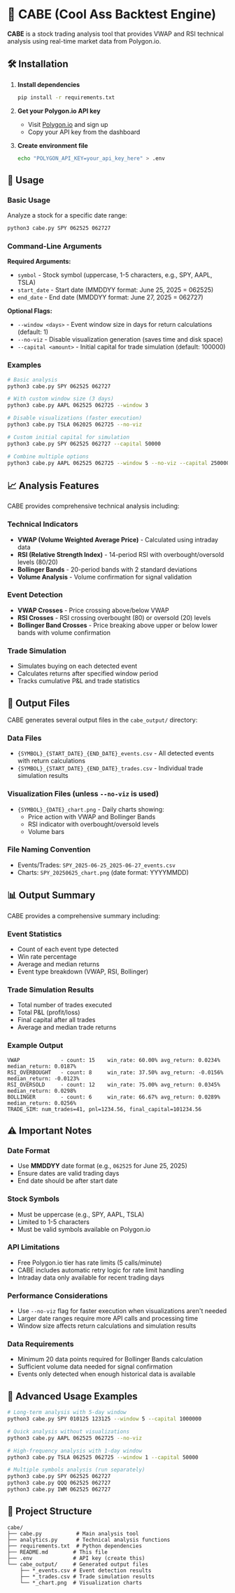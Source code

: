# 🚀 CABE (Cool Ass Backtest Engine)

**CABE** is a stock trading analysis tool that provides VWAP and RSI technical analysis using real-time market data from Polygon.io.

## 🛠️ Installation

1. **Install dependencies**
   ```bash
   pip install -r requirements.txt
   ```

2. **Get your Polygon.io API key**
   - Visit [Polygon.io](https://polygon.io/) and sign up
   - Copy your API key from the dashboard

3. **Create environment file**
   ```bash
   echo "POLYGON_API_KEY=your_api_key_here" > .env
   ```

## 🚀 Usage

### Basic Usage

Analyze a stock for a specific date range:

```bash
python3 cabe.py SPY 062525 062727
```

### Command-Line Arguments

**Required Arguments:**
- `symbol` - Stock symbol (uppercase, 1-5 characters, e.g., SPY, AAPL, TSLA)
- `start_date` - Start date (MMDDYY format: June 25, 2025 = 062525)
- `end_date` - End date (MMDDYY format: June 27, 2025 = 062727)

**Optional Flags:**
- `--window <days>` - Event window size in days for return calculations (default: 1)
- `--no-viz` - Disable visualization generation (saves time and disk space)
- `--capital <amount>` - Initial capital for trade simulation (default: 100000)

### Examples

```bash
# Basic analysis
python3 cabe.py SPY 062525 062727

# With custom window size (3 days)
python3 cabe.py AAPL 062525 062725 --window 3

# Disable visualizations (faster execution)
python3 cabe.py TSLA 062025 062725 --no-viz

# Custom initial capital for simulation
python3 cabe.py SPY 062525 062727 --capital 50000

# Combine multiple options
python3 cabe.py AAPL 062525 062725 --window 5 --no-viz --capital 250000
```

## 📈 Analysis Features

CABE provides comprehensive technical analysis including:

### Technical Indicators
- **VWAP (Volume Weighted Average Price)** - Calculated using intraday data
- **RSI (Relative Strength Index)** - 14-period RSI with overbought/oversold levels (80/20)
- **Bollinger Bands** - 20-period bands with 2 standard deviations
- **Volume Analysis** - Volume confirmation for signal validation

### Event Detection
- **VWAP Crosses** - Price crossing above/below VWAP
- **RSI Crosses** - RSI crossing overbought (80) or oversold (20) levels
- **Bollinger Band Crosses** - Price breaking above upper or below lower bands with volume confirmation

### Trade Simulation
- Simulates buying on each detected event
- Calculates returns after specified window period
- Tracks cumulative P&L and trade statistics

## 📁 Output Files

CABE generates several output files in the `cabe_output/` directory:

### Data Files
- `{SYMBOL}_{START_DATE}_{END_DATE}_events.csv` - All detected events with return calculations
- `{SYMBOL}_{START_DATE}_{END_DATE}_trades.csv` - Individual trade simulation results

### Visualization Files (unless `--no-viz` is used)
- `{SYMBOL}_{DATE}_chart.png` - Daily charts showing:
  - Price action with VWAP and Bollinger Bands
  - RSI indicator with overbought/oversold levels
  - Volume bars

### File Naming Convention
- Events/Trades: `SPY_2025-06-25_2025-06-27_events.csv`
- Charts: `SPY_20250625_chart.png` (date format: YYYYMMDD)

## 📊 Output Summary

CABE provides a comprehensive summary including:

### Event Statistics
- Count of each event type detected
- Win rate percentage
- Average and median returns
- Event type breakdown (VWAP, RSI, Bollinger)

### Trade Simulation Results
- Total number of trades executed
- Total P&L (profit/loss)
- Final capital after all trades
- Average and median trade returns

### Example Output
```
VWAP             - count: 15    win_rate: 60.00% avg_return: 0.0234% median_return: 0.0187%
RSI_OVERBOUGHT   - count: 8     win_rate: 37.50% avg_return: -0.0156% median_return: -0.0123%
RSI_OVERSOLD     - count: 12    win_rate: 75.00% avg_return: 0.0345% median_return: 0.0298%
BOLLINGER        - count: 6     win_rate: 66.67% avg_return: 0.0289% median_return: 0.0256%
TRADE_SIM: num_trades=41, pnl=1234.56, final_capital=101234.56
```

## ⚠️ Important Notes

### Date Format
- Use **MMDDYY** date format (e.g., `062525` for June 25, 2025)
- Ensure dates are valid trading days
- End date should be after start date

### Stock Symbols
- Must be uppercase (e.g., SPY, AAPL, TSLA)
- Limited to 1-5 characters
- Must be valid symbols available on Polygon.io

### API Limitations
- Free Polygon.io tier has rate limits (5 calls/minute)
- CABE includes automatic retry logic for rate limit handling
- Intraday data only available for recent trading days

### Performance Considerations
- Use `--no-viz` flag for faster execution when visualizations aren't needed
- Larger date ranges require more API calls and processing time
- Window size affects return calculations and simulation results

### Data Requirements
- Minimum 20 data points required for Bollinger Bands calculation
- Sufficient volume data needed for signal confirmation
- Events only detected when enough historical data is available

## 🧪 Advanced Usage Examples

```bash
# Long-term analysis with 5-day window
python3 cabe.py SPY 010125 123125 --window 5 --capital 1000000

# Quick analysis without visualizations
python3 cabe.py AAPL 062525 062725 --no-viz

# High-frequency analysis with 1-day window
python3 cabe.py TSLA 062525 062725 --window 1 --capital 50000

# Multiple symbols analysis (run separately)
python3 cabe.py SPY 062525 062727
python3 cabe.py QQQ 062525 062727
python3 cabe.py IWM 062525 062727
```

## 📁 Project Structure

```
cabe/
├── cabe.py           # Main analysis tool
├── analytics.py      # Technical analysis functions
├── requirements.txt  # Python dependencies
├── README.md        # This file
├── .env             # API key (create this)
└── cabe_output/     # Generated output files
    ├── *_events.csv # Event detection results
    ├── *_trades.csv # Trade simulation results
    └── *_chart.png  # Visualization charts
```

